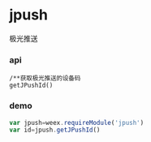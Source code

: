 # jpush

极光推送

### api

```
/**获取极光推送的设备码
getJPushId()
```

### demo

```js
var jpush=weex.requireModule('jpush')
var id=jpush.getJPushId()
```



